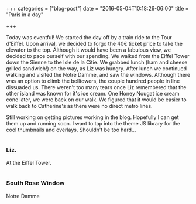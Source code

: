 +++
categories = ["blog-post"]
date = "2016-05-04T10:18:26-06:00"
title = "Paris in a day"

+++

Today was eventful! We started the day off by a train ride to the Tour d'Eiffel. Upon arrival, we decided to forgo the 40€ ticket price to take the elevator to the top. Although it would have been a fabulous view, we decided to pace ourself with our spending. We walked from the Eiffel Tower down the Sienne to the Isle de la Citie. We grabbed lunch (ham and cheese grilled sandwich!) on the way, as Liz was hungry. After lunch we continued walking and visited the Notre Damme, and saw the windows. Although there was an option to climb the belltowers, the couple hundred people in line dissuaded us. There weren't too many tears once Liz remembered that the other island was known for it's ice cream. One Honey Nougat ice cream cone later, we were back on our walk. We figured that it would be easier to walk back to Catherine's as there were no direct metro lines.

Still working on getting pictures working in the blog. Hopefully I can get them up and running soon. I want to tap into the theme JS library for the cool thumbnails and overlays. Shouldn't be too hard...

<div class="row">
  <div class="6u 12u$(xsmall) work-item">
    <a href="http://images.danieltomcej.rocks/tour.jpg" class="image fit thumb" style="outline: 0px;"><img src="http://images.danieltomcej.rocks/tour_thumb.jpg" alt="" title=""></a>
      <h3>Liz.</h3>
  		<p>At the Eiffel Tower.</p>
  </div>
  <div class="6u 12u$(xsmall) work-item">
    <a href="http://images.danieltomcej.rocks/rose_window.jpg" class="image fit thumb" style="outline: 0px;"><img src="http://images.danieltomcej.rocks/rose_window_thumb.jpg" alt="" title=""></a>
      <h3>South Rose Window</h3>
      <p>Notre Damme</p>
  </div>
</div>
